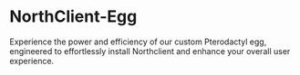 # NorthClient-Egg
Experience the power and efficiency of our custom Pterodactyl egg, engineered to effortlessly install Northclient and enhance your overall user experience.
